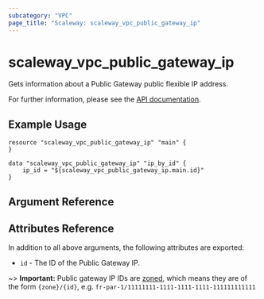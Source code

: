 ```yaml
---
subcategory: "VPC"
page_title: "Scaleway: scaleway_vpc_public_gateway_ip"
---
```


# scaleway_vpc_public_gateway_ip

Gets information about a Public Gateway public flexible IP address.

For further information, please see the [API documentation](https://www.scaleway.com/en/developers/api/public-gateway/#path-ips-list-ips).

## Example Usage

```hcl
resource "scaleway_vpc_public_gateway_ip" "main" {
}

data "scaleway_vpc_public_gateway_ip" "ip_by_id" {
    ip_id = "${scaleway_vpc_public_gateway_ip.main.id}"
}
```

## Argument Reference

## Attributes Reference

In addition to all above arguments, the following attributes are exported:

- `id` - The ID of the Public Gateway IP.

~> **Important:** Public gateway IP IDs are [zoned](../guides/regions_and_zones.md#resource-ids), which means they are of the form `{zone}/{id}`, e.g. `fr-par-1/11111111-1111-1111-1111-111111111111`
